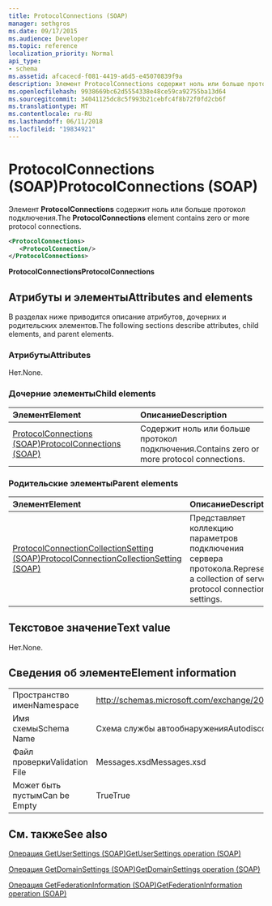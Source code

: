 ```yaml
---
title: ProtocolConnections (SOAP)
manager: sethgros
ms.date: 09/17/2015
ms.audience: Developer
ms.topic: reference
localization_priority: Normal
api_type:
- schema
ms.assetid: afcacecd-f081-4419-a6d5-e45070839f9a
description: Элемент ProtocolConnections содержит ноль или больше протокол подключения.
ms.openlocfilehash: 9938669bc62d5554338e48ce59ca92755ba13d64
ms.sourcegitcommit: 34041125dc8c5f993b21cebfc4f8b72f0fd2cb6f
ms.translationtype: MT
ms.contentlocale: ru-RU
ms.lasthandoff: 06/11/2018
ms.locfileid: "19834921"
---
```

# <a name="protocolconnections-soap"></a><span data-ttu-id="83943-103">ProtocolConnections (SOAP)</span><span class="sxs-lookup"><span data-stu-id="83943-103">ProtocolConnections (SOAP)</span></span>

<span data-ttu-id="83943-104">Элемент **ProtocolConnections** содержит ноль или больше протокол подключения.</span><span class="sxs-lookup"><span data-stu-id="83943-104">The **ProtocolConnections** element contains zero or more protocol connections.</span></span> 
  
```XML
<ProtocolConnections>
   <ProtocolConnection/>
</ProtocolConnections>
```

 <span data-ttu-id="83943-105">**ProtocolConnections**</span><span class="sxs-lookup"><span data-stu-id="83943-105">**ProtocolConnections**</span></span>
## <a name="attributes-and-elements"></a><span data-ttu-id="83943-106">Атрибуты и элементы</span><span class="sxs-lookup"><span data-stu-id="83943-106">Attributes and elements</span></span>

<span data-ttu-id="83943-107">В разделах ниже приводится описание атрибутов, дочерних и родительских элементов.</span><span class="sxs-lookup"><span data-stu-id="83943-107">The following sections describe attributes, child elements, and parent elements.</span></span>
  
### <a name="attributes"></a><span data-ttu-id="83943-108">Атрибуты</span><span class="sxs-lookup"><span data-stu-id="83943-108">Attributes</span></span>

<span data-ttu-id="83943-109">Нет.</span><span class="sxs-lookup"><span data-stu-id="83943-109">None.</span></span>
  
### <a name="child-elements"></a><span data-ttu-id="83943-110">Дочерние элементы</span><span class="sxs-lookup"><span data-stu-id="83943-110">Child elements</span></span>

|<span data-ttu-id="83943-111">**Элемент**</span><span class="sxs-lookup"><span data-stu-id="83943-111">**Element**</span></span>|<span data-ttu-id="83943-112">**Описание**</span><span class="sxs-lookup"><span data-stu-id="83943-112">**Description**</span></span>|
|:-----|:-----|
|[<span data-ttu-id="83943-113">ProtocolConnections (SOAP)</span><span class="sxs-lookup"><span data-stu-id="83943-113">ProtocolConnections (SOAP)</span></span>](protocolconnections-soap.md) <br/> |<span data-ttu-id="83943-114">Содержит ноль или больше протокол подключения.</span><span class="sxs-lookup"><span data-stu-id="83943-114">Contains zero or more protocol connections.</span></span>  <br/> |
   
### <a name="parent-elements"></a><span data-ttu-id="83943-115">Родительские элементы</span><span class="sxs-lookup"><span data-stu-id="83943-115">Parent elements</span></span>

|<span data-ttu-id="83943-116">**Элемент**</span><span class="sxs-lookup"><span data-stu-id="83943-116">**Element**</span></span>|<span data-ttu-id="83943-117">**Описание**</span><span class="sxs-lookup"><span data-stu-id="83943-117">**Description**</span></span>|
|:-----|:-----|
|[<span data-ttu-id="83943-118">ProtocolConnectionCollectionSetting (SOAP)</span><span class="sxs-lookup"><span data-stu-id="83943-118">ProtocolConnectionCollectionSetting (SOAP)</span></span>](protocolconnectioncollectionsetting-soap.md) <br/> |<span data-ttu-id="83943-119">Представляет коллекцию параметров подключения сервера протокола.</span><span class="sxs-lookup"><span data-stu-id="83943-119">Represents a collection of server protocol connection settings.</span></span>  <br/> |
   
## <a name="text-value"></a><span data-ttu-id="83943-120">Текстовое значение</span><span class="sxs-lookup"><span data-stu-id="83943-120">Text value</span></span>

<span data-ttu-id="83943-121">Нет.</span><span class="sxs-lookup"><span data-stu-id="83943-121">None.</span></span>
  
## <a name="element-information"></a><span data-ttu-id="83943-122">Сведения об элементе</span><span class="sxs-lookup"><span data-stu-id="83943-122">Element information</span></span>

|||
|:-----|:-----|
|<span data-ttu-id="83943-123">Пространство имен</span><span class="sxs-lookup"><span data-stu-id="83943-123">Namespace</span></span>  <br/> |http://schemas.microsoft.com/exchange/2010/Autodiscover  <br/> |
|<span data-ttu-id="83943-124">Имя схемы</span><span class="sxs-lookup"><span data-stu-id="83943-124">Schema Name</span></span>  <br/> |<span data-ttu-id="83943-125">Схема службы автообнаружения</span><span class="sxs-lookup"><span data-stu-id="83943-125">Autodiscover schema</span></span>  <br/> |
|<span data-ttu-id="83943-126">Файл проверки</span><span class="sxs-lookup"><span data-stu-id="83943-126">Validation File</span></span>  <br/> |<span data-ttu-id="83943-127">Messages.xsd</span><span class="sxs-lookup"><span data-stu-id="83943-127">Messages.xsd</span></span>  <br/> |
|<span data-ttu-id="83943-128">Может быть пустым</span><span class="sxs-lookup"><span data-stu-id="83943-128">Can be Empty</span></span>  <br/> |<span data-ttu-id="83943-129">True</span><span class="sxs-lookup"><span data-stu-id="83943-129">True</span></span>  <br/> |
   
## <a name="see-also"></a><span data-ttu-id="83943-130">См. также</span><span class="sxs-lookup"><span data-stu-id="83943-130">See also</span></span>



[<span data-ttu-id="83943-131">Операция GetUserSettings (SOAP)</span><span class="sxs-lookup"><span data-stu-id="83943-131">GetUserSettings operation (SOAP)</span></span>](getusersettings-operation-soap.md)
  
[<span data-ttu-id="83943-132">Операция GetDomainSettings (SOAP)</span><span class="sxs-lookup"><span data-stu-id="83943-132">GetDomainSettings operation (SOAP)</span></span>](getdomainsettings-operation-soap.md)
  
[<span data-ttu-id="83943-133">Операция GetFederationInformation (SOAP)</span><span class="sxs-lookup"><span data-stu-id="83943-133">GetFederationInformation operation (SOAP)</span></span>](getfederationinformation-operation-soap.md)

